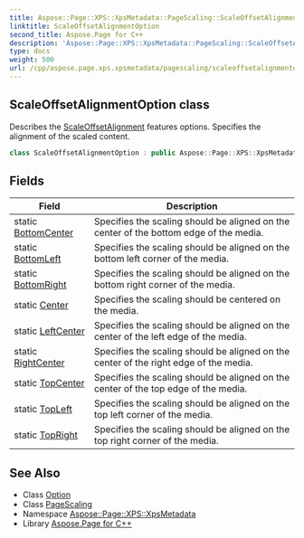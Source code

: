 ```yaml
---
title: Aspose::Page::XPS::XpsMetadata::PageScaling::ScaleOffsetAlignmentOption class
linktitle: ScaleOffsetAlignmentOption
second_title: Aspose.Page for C++
description: 'Aspose::Page::XPS::XpsMetadata::PageScaling::ScaleOffsetAlignmentOption class. Describes the ScaleOffsetAlignment features options. Specifies the alignment of the scaled content in C++.'
type: docs
weight: 500
url: /cpp/aspose.page.xps.xpsmetadata/pagescaling/scaleoffsetalignmentoption/
---
```

## ScaleOffsetAlignmentOption class


Describes the [ScaleOffsetAlignment](../scaleoffsetalignment/) features options. Specifies the alignment of the scaled content.

```cpp
class ScaleOffsetAlignmentOption : public Aspose::Page::XPS::XpsMetadata::Option
```

## Fields

| Field | Description |
| --- | --- |
| static [BottomCenter](./bottomcenter/) | Specifies the scaling should be aligned on the center of the bottom edge of the media. |
| static [BottomLeft](./bottomleft/) | Specifies the scaling should be aligned on the bottom left corner of the media. |
| static [BottomRight](./bottomright/) | Specifies the scaling should be aligned on the bottom right corner of the media. |
| static [Center](./center/) | Specifies the scaling should be centered on the media. |
| static [LeftCenter](./leftcenter/) | Specifies the scaling should be aligned on the center of the left edge of the media. |
| static [RightCenter](./rightcenter/) | Specifies the scaling should be aligned on the center of the right edge of the media. |
| static [TopCenter](./topcenter/) | Specifies the scaling should be aligned on the center of the top edge of the media. |
| static [TopLeft](./topleft/) | Specifies the scaling should be aligned on the top left corner of the media. |
| static [TopRight](./topright/) | Specifies the scaling should be aligned on the top right corner of the media. |
## See Also

* Class [Option](../../option/)
* Class [PageScaling](../)
* Namespace [Aspose::Page::XPS::XpsMetadata](../../)
* Library [Aspose.Page for C++](../../../)
